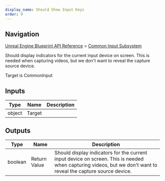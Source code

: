 ```yaml
---
display_name: Should Show Input Keys
order: 9
---
```

## Navigation

[Unreal Engine Blueprint API Reference](https://dev.epicgames.com/documentation/en-us/unreal-engine/BlueprintAPI) > [Common Input Subsystem](https://dev.epicgames.com/documentation/en-us/unreal-engine/BlueprintAPI/CommonInputSubsystem)

Should display indicators for the current input device on screen. This is needed when capturing videos, but we don't want to reveal the capture source device.

Target is CommonInput

## Inputs

| Type | Name | Description |
| --- | --- | --- |
| object | Target |  |

## Outputs

| Type | Name | Description |
| --- | --- | --- |
| boolean | Return Value | Should display indicators for the current input device on screen. This is needed when capturing videos, but we don't want to reveal the capture source device. |
